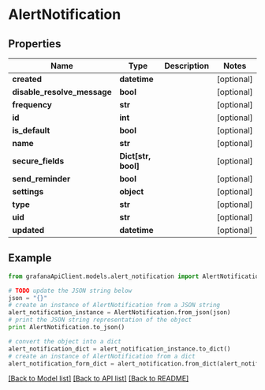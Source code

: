 # AlertNotification


## Properties
Name | Type | Description | Notes
------------ | ------------- | ------------- | -------------
**created** | **datetime** |  | [optional] 
**disable_resolve_message** | **bool** |  | [optional] 
**frequency** | **str** |  | [optional] 
**id** | **int** |  | [optional] 
**is_default** | **bool** |  | [optional] 
**name** | **str** |  | [optional] 
**secure_fields** | **Dict[str, bool]** |  | [optional] 
**send_reminder** | **bool** |  | [optional] 
**settings** | **object** |  | [optional] 
**type** | **str** |  | [optional] 
**uid** | **str** |  | [optional] 
**updated** | **datetime** |  | [optional] 

## Example

```python
from grafanaApiClient.models.alert_notification import AlertNotification

# TODO update the JSON string below
json = "{}"
# create an instance of AlertNotification from a JSON string
alert_notification_instance = AlertNotification.from_json(json)
# print the JSON string representation of the object
print AlertNotification.to_json()

# convert the object into a dict
alert_notification_dict = alert_notification_instance.to_dict()
# create an instance of AlertNotification from a dict
alert_notification_form_dict = alert_notification.from_dict(alert_notification_dict)
```
[[Back to Model list]](../README.md#documentation-for-models) [[Back to API list]](../README.md#documentation-for-api-endpoints) [[Back to README]](../README.md)


